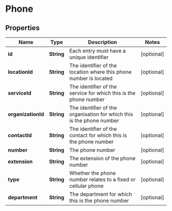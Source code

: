 
# Phone

## Properties
Name | Type | Description | Notes
------------ | ------------- | ------------- | -------------
**id** | **String** | Each entry must have a unique identifier |  [optional]
**locationId** | **String** | The identifier of the location where this phone number is located |  [optional]
**serviceId** | **String** | The identifier of the service for which this is the phone number |  [optional]
**organizationId** | **String** | The identifier of the organisation for which this is the phone number |  [optional]
**contactId** | **String** | The identifier of the contact for which this is the phone number |  [optional]
**number** | **String** | The phone number |  [optional]
**extension** | **String** | The extension of the phone number |  [optional]
**type** | **String** | Whether the phone number relates to a fixed or cellular phone |  [optional]
**department** | **String** | The department for which this is the phone number |  [optional]



